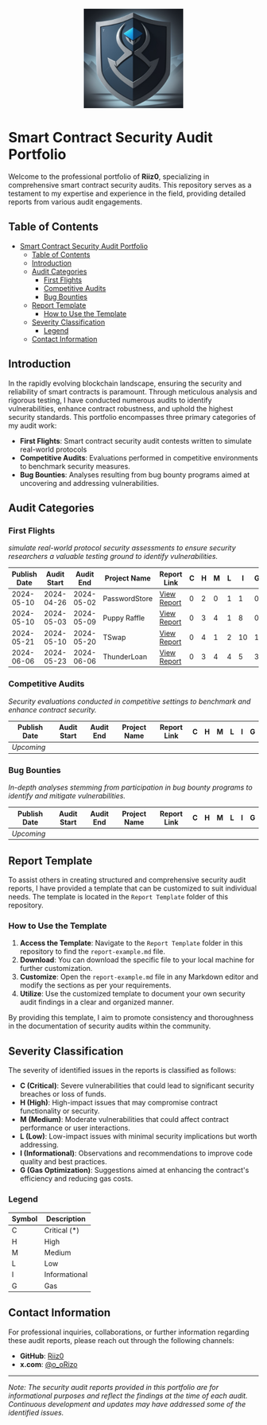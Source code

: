 <p align="center">
  <img src="./501stAudits.png" alt="Riiz0 Logo" width="200">
</p>

# Smart Contract Security Audit Portfolio

Welcome to the professional portfolio of **Riiz0**, specializing in comprehensive smart contract security audits. This repository serves as a testament to my expertise and experience in the field, providing detailed reports from various audit engagements.

## Table of Contents

- [Smart Contract Security Audit Portfolio](#smart-contract-security-audit-portfolio)
  - [Table of Contents](#table-of-contents)
  - [Introduction](#introduction)
  - [Audit Categories](#audit-categories)
    - [First Flights](#first-flights)
    - [Competitive Audits](#competitive-audits)
    - [Bug Bounties](#bug-bounties)
  - [Report Template](#report-template)
    - [How to Use the Template](#how-to-use-the-template)
  - [Severity Classification](#severity-classification)
    - [Legend](#legend)
  - [Contact Information](#contact-information)

## Introduction

In the rapidly evolving blockchain landscape, ensuring the security and reliability of smart contracts is paramount. Through meticulous analysis and rigorous testing, I have conducted numerous audits to identify vulnerabilities, enhance contract robustness, and uphold the highest security standards. This portfolio encompasses three primary categories of my audit work:

- **First Flights**: Smart contract security audit contests written to simulate real-world protocols
- **Competitive Audits**: Evaluations performed in competitive environments to benchmark security measures.
- **Bug Bounties**: Analyses resulting from bug bounty programs aimed at uncovering and addressing vulnerabilities.


## Audit Categories

### First Flights

*simulate real-world protocol security assessments to ensure security researchers a valuable testing ground to identify vulnerabilities.*

| Publish Date | Audit Start | Audit End  | Project Name     | Report Link                                                                 | C | H | M | L | I | G |
|--------------|-------------|------------|------------------|-----------------------------------------------------------------------------|---|---|---|---|---|---|
| 2024-05-10   | 2024-04-26  | 2024-05-02 | PasswordStore    | [View Report](./Audit%20Reports/2024-05-02-PasswordStore-Audit.pdf)         | 0 | 2 | 0 | 1 | 1 | 0 |
| 2024-05-10   | 2024-05-03  | 2024-05-09 | Puppy Raffle     | [View Report](./Audit%20Reports/2024-05-09-Puppy-Raffle-Audit.pdf)          | 0 | 3 | 4 | 1 | 8 | 0 |
| 2024-05-21   | 2024-05-10  | 2024-05-20 | TSwap            | [View Report](./Audit%20Reports/2024-05-20-TSwap-Audit.pdf)                 | 0 | 4 | 1 | 2 | 10| 1 |
| 2024-06-06   | 2024-05-23  | 2024-06-06 | ThunderLoan      | [View Report](./Audit%20Reports/2024-06-06-ThunderLoan-Audit.pdf)           | 0 | 3 | 4 | 4 | 5 | 3 |

### Competitive Audits

*Security evaluations conducted in competitive settings to benchmark and enhance contract security.*

| Publish Date | Audit Start | Audit End  | Project Name     | Report Link                                                                 | C | H | M | L | I | G |
|--------------|-------------|------------|------------------|-----------------------------------------------------------------------------|---|---|---|---|---|---|
| *Upcoming*   |             |            |                  |                                                                             |   |   |   |   |   |   |

### Bug Bounties

*In-depth analyses stemming from participation in bug bounty programs to identify and mitigate vulnerabilities.*

| Publish Date | Audit Start | Audit End  | Project Name     | Report Link                                                                 | C | H | M | L | I | G |
|--------------|-------------|------------|------------------|-----------------------------------------------------------------------------|---|---|---|---|---|---|
| *Upcoming*   |             |            |                  |                                                                             |   |   |   |   |   |   |

## Report Template

To assist others in creating structured and comprehensive security audit reports, I have provided a template that can be customized to suit individual needs. The template is located in the `Report Template` folder of this repository.

### How to Use the Template

1. **Access the Template**: Navigate to the `Report Template` folder in this repository to find the `report-example.md` file.
2. **Download**: You can download the specific file to your local machine for further customization.
3. **Customize**: Open the `report-example.md` file in any Markdown editor and modify the sections as per your requirements.
4. **Utilize**: Use the customized template to document your own security audit findings in a clear and organized manner.

By providing this template, I aim to promote consistency and thoroughness in the documentation of security audits within the community.

## Severity Classification

The severity of identified issues in the reports is classified as follows:

- **C (Critical)**: Severe vulnerabilities that could lead to significant security breaches or loss of funds.
- **H (High)**: High-impact issues that may compromise contract functionality or security.
- **M (Medium)**: Moderate vulnerabilities that could affect contract performance or user interactions.
- **L (Low)**: Low-impact issues with minimal security implications but worth addressing.
- **I (Informational)**: Observations and recommendations to improve code quality and best practices.
- **G (Gas Optimization)**: Suggestions aimed at enhancing the contract's efficiency and reducing gas costs.

### Legend

| Symbol | Description   |
| ------ | ------------- |
| C      | Critical (*)  |
| H      | High          |
| M      | Medium        |
| L      | Low           |
| I      | Informational |
| G      | Gas           |

## Contact Information

For professional inquiries, collaborations, or further information regarding these audit reports, please reach out through the following channels:

- **GitHub**: [Riiz0](https://github.com/Riiz0)
- **x.com**: [@o_oRizo](https://x.com/o_oRizo)

---

*Note: The security audit reports provided in this portfolio are for informational purposes and reflect the findings at the time of each audit. Continuous development and updates may have addressed some of the identified issues.*